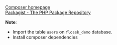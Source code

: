 [Composer homepage](https://getcomposer.org/)  
[Packagist - The PHP Package Repository](https://packagist.org/)

**Note**:

- Import the table `users` on `flossk_demo` database.
- Install composer dependencies
